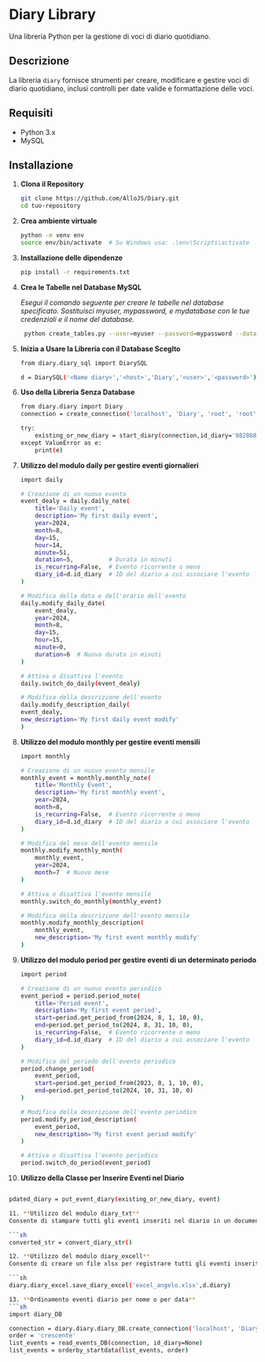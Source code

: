 # Diary Library

Una libreria Python per la gestione di voci di diario quotidiano.

## Descrizione

La libreria `diary` fornisce strumenti per creare, modificare e gestire voci di diario quotidiano, inclusi controlli per date valide e formattazione delle voci.

## Requisiti

- Python 3.x
- MySQL

## Installazione

1. **Clona il Repository**

   ```sh
   git clone https://github.com/AlloJS/Diary.git
   cd tuo-repository
   
2. **Crea ambiente virtuale**

   ```sh
   python -m venv env
   source env/bin/activate  # Su Windows usa: .\env\Scripts\activate

3. **Installazione delle dipendenze**

   ```sh
   pip install -r requirements.txt

4. **Crea le Tabelle nel Database MySQL**

   *Esegui il comando seguente per creare le tabelle nel database specificato. 
   Sostituisci myuser, mypassword, e mydatabase con le tue credenziali e il nome del database.*
   
   ```sh
    python create_tables.py --user=myuser --password=mypassword --database=mydatabase
5. **Inizia a Usare la Libreria con il Database Sceglto**

   ```sh
   from diary.diary_sql import DiarySQL
   
   d = DiarySQL('<Name diary>','<host>','Diary','<user>','<password>')

6. **Uso della Libreria Senza Database**

   ```sh
   from diary.diary import Diary
   connection = create_connection('localhost', 'Diary', 'root', 'root')
   
   try:
       existing_or_new_diary = start_diary(connection,id_diary='98286892737048743')
   except ValueError as e:
       print(e)

7. **Utilizzo del modulo daily per gestire eventi giornalieri**
   
   ```sh
   import daily
   
   # Creazione di un nuovo evento
   event_dealy = daily.daily_note(
       title='Daily event',
       description='My first daily event',
       year=2024,
       month=8,
       day=15,
       hour=14,
       minute=51,
       duration=5,          # Durata in minuti
       is_recurring=False,  # Evento ricorrente o meno
       diary_id=d.id_diary  # ID del diario a cui associare l'evento
   )
   
   # Modifica della data e dell'orario dell'evento
   daily.modify_daily_date(
       event_dealy,
       year=2024,
       month=8,
       day=15,
       hour=15,
       minute=0,
       duration=6  # Nuova durata in minuti
   )
   
   # Attiva o disattiva l'evento
   daily.switch_do_daily(event_dealy)
   
   # Modifica della descrizione dell'evento
   daily.modify_description_daily(
   event_dealy,
   new_description='My first daily event modify'
   )

8. **Utilizzo del modulo monthly per gestire eventi mensili**
   
   ```sh
   import monthly
   
   # Creazione di un nuovo evento mensile
   monthly_event = monthly.monthly_note(
       title='Monthly Event',
       description='My first monthly event',
       year=2024,
       month=8,
       is_recurring=False,  # Evento ricorrente o meno
       diary_id=d.id_diary  # ID del diario a cui associare l'evento
   )
   
   # Modifica del mese dell'evento mensile
   monthly.modify_monthly_month(
       monthly_event,
       year=2024,
       month=7  # Nuovo mese
   )
   
   # Attiva o disattiva l'evento mensile
   monthly.switch_do_monthly(monthly_event)
   
   # Modifica della descrizione dell'evento mensile
   monthly.modify_monthly_description(
       monthly_event,
       new_description='My first event monthly modify'
   )

9. **Utilizzo del modulo period per gestire eventi di un determinato periodo**
   
   ```sh
   import period
   
   # Creazione di un nuovo evento periodico
   event_period = period.period_note(
       title='Period event',
       description='My first event period',
       start=period.get_period_from(2024, 8, 1, 10, 0),
       end=period.get_period_to(2024, 8, 31, 10, 0),
       is_recurring=False,  # Evento ricorrente o meno
       diary_id=d.id_diary  # ID del diario a cui associare l'evento
   )
   
   # Modifica del periodo dell'evento periodico
   period.change_period(
       event_period,
       start=period.get_period_from(2023, 8, 1, 10, 0),
       end=period.get_period_to(2024, 10, 31, 10, 0)
   )
   
   # Modifica della descrizione dell'evento periodico
   period.modify_period_description(
       event_period,
       new_description='My first event period modify'
   )
   
   # Attiva o disattiva l'evento periodico
   period.switch_do_period(event_period)

10. **Utilizzo della Classe per Inserire Eventi nel Diario**
   
   ```sh
   
   pdated_diary = put_event_diary(existing_or_new_diary, event)

11. **Utilizzo del modulo diary_txt**
Consente di stampare tutti gli eventi inseriti nel diario in un documento .txt
   
   ```sh
   converted_str = convert_diary_str()

12. **Utilizzo del modulo diary_excell**
Consente di creare un file xlsx per registrare tutti gli eventi inseriti nel diario
   
   ```sh
   diary.diary_excel.save_diary_excel('excel_angelo.xlsx',d.diary)

13. **Ordinamento eventi diario per nome o per data**
   ```sh
   import diary_DB
   
   connection = diary.diary.diary_DB.create_connection('localhost', 'Diary', 'root', 'root')
   order = 'crescente'
   list_events = read_events_DB(connection, id_diary=None)
   list_events = orderby_startdata(list_events, order)


